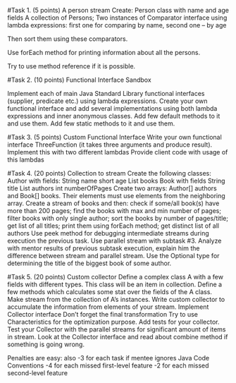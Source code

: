 #Task 1. (5 points) A person stream
Create:
Person class with name and age fields
A collection of Persons;
Two instances of Comparator<Person> interface using lambda expressions: first one for comparing by name, second one – by age
 
Then sort them using these comparators.
 
Use forEach method for printing information about all the persons. 
 
Try to use method reference if it is possible.
 
#Task 2. (10 points) Functional Interface Sandbox
 
Implement each of main Java Standard Library functional interfaces (supplier, predicate etc.) using lambda expressions.
Create your own functional interface and add several implementations using both lambda expressions and inner anonymous classes.
Add few default methods to it and use them.
Add few static methods to it and use them. 
 
#Task 3. (5 points) Custom Functional Interface
Write your own functional interface ThreeFunction (it takes three arguments and produce result).
Implement this with two different lambdas
Provide client code with usage of this lambdas
 
 
#Task 4. (20 points) Collection to stream
Create the following classes:
Author with fields: 
String name
short age
List<Book> books
Book with fields
String title
List<Author> authors
int numberOfPages
Create two arrays: Author[] authors and Book[] books. Their elements must use elements from the neighboring array.
Create a stream of books and then:
check if some/all book(s) have more than 200 pages;
find the books with max and min number of pages;
filter books with only single author;
sort the books by number of pages/title;
get list of all titles;
print them using forEach method;
get distinct list of all authors
Use peek method for debugging intermediate streams during execution the previous task.
Use parallel stream with subtask #3.
Analyze with mentor results of previous subtask execution, explain him the difference between stream and parallel stream.
Use the Optional type for determining the title of the biggest book of some author.

#Task 5. (20 points) Custom collector
Define a complex class A with a few fields with different types. This class will be an item in collection.
Define a few methods which calculates some stat over the fields of the A class.
Make stream from the collection of A’s instances.
Write custom collector to accumulate the information from elements of your stream.
Implement Collector interface
Don’t forget the final transformation
Try to use Characteristics for the optimization purpose.
Add tests for your collector.
Test your Collector with the parallel streams for significant amount of items in stream.
Look at the Collector interface and read about combine method if something is going wrong.

Penalties are easy: 
also -3 for each task if mentee ignores Java Code Conventions
-4 for each missed first-level feature
-2 for each missed second-level feature
